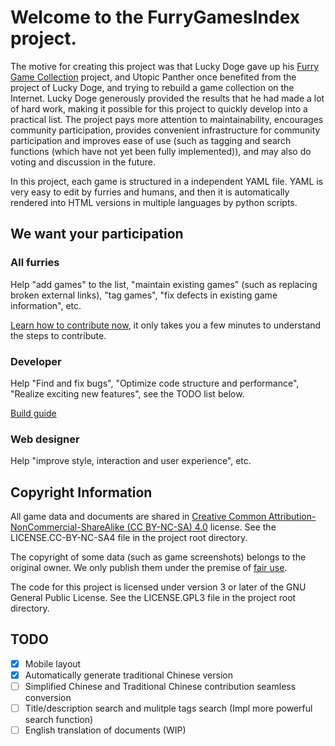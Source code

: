 # Welcome to the FurryGamesIndex project.

The motive for creating this project was that Lucky Doge gave up his [Furry Game Collection](https://doge.im/recommend/kemono-games.html) project, and Utopic Panther once benefited from the project of Lucky Doge, and trying to rebuild a game collection on the Internet. Lucky Doge generously provided the results that he had made a lot of hard work, making it possible for this project to quickly develop into a practical list. The project pays more attention to maintainability, encourages community participation, provides convenient infrastructure for community participation and improves ease of use (such as tagging and search functions (which have not yet been fully implemented)), and may also do voting and discussion in the future.

In this project, each game is structured in a independent YAML file. YAML is very easy to edit by furries and humans, and then it is automatically rendered into HTML versions in multiple languages by python scripts.

## We want your participation

### All furries

Help "add games" to the list, "maintain existing games" (such as replacing broken external links), "tag games", "fix defects in existing game information", etc.

[Learn how to contribute now](https://github.com/FurryGamesIndex/games/blob/master/doc/Contribute.en.md), it only takes you a few minutes to understand the steps to contribute.

### Developer

Help "Find and fix bugs", "Optimize code structure and performance", "Realize exciting new features", see the TODO list below.

[Build guide](https://github.com/FurryGamesIndex/games/blob/master/BUILD.md)

### Web designer

Help "improve style, interaction and user experience", etc.

## Copyright Information

All game data and documents are shared in [Creative Common Attribution-NonCommercial-ShareAlike (CC BY-NC-SA) 4.0](https://creativecommons.org/licenses/by-nc-sa/4.0/) license. See the LICENSE.CC-BY-NC-SA4 file in the project root directory.

The copyright of some data (such as game screenshots) belongs to the original owner. We only publish them under the premise of [fair use](https://en.wikipedia.org/wiki/Fair_use).

The code for this project is licensed under version 3 or later of the GNU General Public License. See the LICENSE.GPL3 file in the project root directory.

## TODO

- [x] Mobile layout
- [x] Automatically generate traditional Chinese version
- [ ] Simplified Chinese and Traditional Chinese contribution seamless conversion
- [ ] Title/description search and mulitple tags search (Impl more powerful search function)
- [ ] English translation of documents (WIP)

